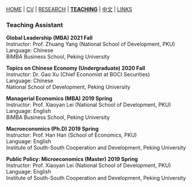 [HOME](./index.md) | [CV](./assets/CV_FanghaoChen_220427.pdf) | [RESEARCH](./research.md) | [**TEACHING**](./) | [中文](./chinesepage.md) | [LINKS](./links.md)

### Teaching Assistant

**Global Leadership (MBA) 2021 Fall** <br/>
Instructor: Prof. Zhuang Yang (National School of Development, PKU) <br/>
Language: Chinese <br/>
BiMBA Business School, Peking University

**Topics on Chinese Economy (Undergraduate) 2020 Fall** <br/>
Instructor: Dr. Gao Xu (Chief Economist at BOCI Securities) <br/>
Language: Chinese <br/>
National School of Development, Peking University

**Managerial Economics (MBA) 2019 Spring** <br/>
Instructor: Prof. Xiaoyan Lei (National School of Development, PKU) <br/>
Language: English <br/>
BiMBA Business School, Peking University

**Macroeconomics (Ph.D) 2019 Spring** <br/>
Instructor: Prof. Han Han (School of Economics, PKU) <br/>
Language: English <br/>
Institute of South-South Cooperation and Development, Peking University

**Public Policy: Microeconomics (Master) 2019 Spring** <br/>
Instructor: Prof. Xiaoyan Lei (National School of Development, PKU) <br/>
Language: English <br/>
Institute of South-South Cooperation and Development, Peking University

